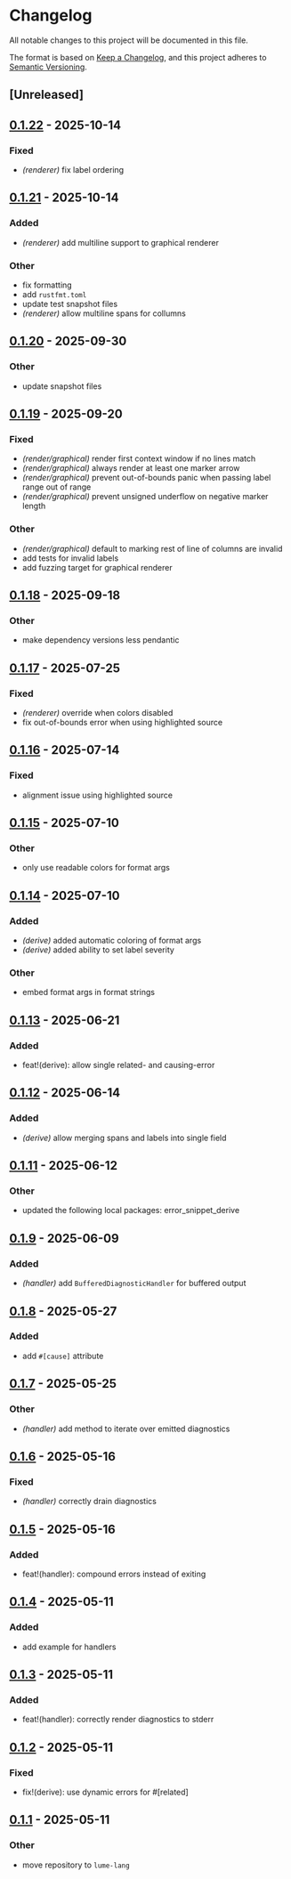 # Changelog

All notable changes to this project will be documented in this file.

The format is based on [Keep a Changelog](https://keepachangelog.com/en/1.0.0/),
and this project adheres to [Semantic Versioning](https://semver.org/spec/v2.0.0.html).

## [Unreleased]

## [0.1.22](https://github.com/lume-lang/error_snippet/compare/error_snippet-v0.1.21...error_snippet-v0.1.22) - 2025-10-14

### Fixed

- *(renderer)* fix label ordering

## [0.1.21](https://github.com/lume-lang/error_snippet/compare/error_snippet-v0.1.20...error_snippet-v0.1.21) - 2025-10-14

### Added

- *(renderer)* add multiline support to graphical renderer

### Other

- fix formatting
- add `rustfmt.toml`
- update test snapshot files
- *(renderer)* allow multiline spans for collumns

## [0.1.20](https://github.com/lume-lang/error_snippet/compare/error_snippet-v0.1.19...error_snippet-v0.1.20) - 2025-09-30

### Other

- update snapshot files

## [0.1.19](https://github.com/lume-lang/error_snippet/compare/error_snippet-v0.1.18...error_snippet-v0.1.19) - 2025-09-20

### Fixed

- *(render/graphical)* render first context window if no lines match
- *(render/graphical)* always render at least one marker arrow
- *(render/graphical)* prevent out-of-bounds panic when passing label range out of range
- *(render/graphical)* prevent unsigned underflow on negative marker length

### Other

- *(render/graphical)* default to marking rest of line of columns are invalid
- add tests for invalid labels
- add fuzzing target for graphical renderer

## [0.1.18](https://github.com/lume-lang/error_snippet/compare/error_snippet-v0.1.17...error_snippet-v0.1.18) - 2025-09-18

### Other

- make dependency versions less pendantic

## [0.1.17](https://github.com/lume-lang/error_snippet/compare/error_snippet-v0.1.16...error_snippet-v0.1.17) - 2025-07-25

### Fixed

- *(renderer)* override  when colors disabled
- fix out-of-bounds error when using highlighted source

## [0.1.16](https://github.com/lume-lang/error_snippet/compare/error_snippet-v0.1.15...error_snippet-v0.1.16) - 2025-07-14

### Fixed

- alignment issue using highlighted source

## [0.1.15](https://github.com/lume-lang/error_snippet/compare/error_snippet-v0.1.14...error_snippet-v0.1.15) - 2025-07-10

### Other

- only use readable colors for format args

## [0.1.14](https://github.com/lume-lang/error_snippet/compare/error_snippet-v0.1.13...error_snippet-v0.1.14) - 2025-07-10

### Added

- *(derive)* added automatic coloring of format args
- *(derive)* added ability to set label severity

### Other

- embed format args in format strings

## [0.1.13](https://github.com/lume-lang/error_snippet/compare/error_snippet-v0.1.12...error_snippet-v0.1.13) - 2025-06-21

### Added

- feat!(derive): allow single related- and causing-error

## [0.1.12](https://github.com/lume-lang/error_snippet/compare/error_snippet-v0.1.11...error_snippet-v0.1.12) - 2025-06-14

### Added

- *(derive)* allow merging spans and labels into single field

## [0.1.11](https://github.com/lume-lang/error_snippet/compare/error_snippet-v0.1.10...error_snippet-v0.1.11) - 2025-06-12

### Other

- updated the following local packages: error_snippet_derive

## [0.1.9](https://github.com/lume-lang/error_snippet/compare/error_snippet-v0.1.8...error_snippet-v0.1.9) - 2025-06-09

### Added

- *(handler)* add `BufferedDiagnosticHandler` for buffered output

## [0.1.8](https://github.com/lume-lang/error_snippet/compare/error_snippet-v0.1.7...error_snippet-v0.1.8) - 2025-05-27

### Added

- add `#[cause]` attribute

## [0.1.7](https://github.com/lume-lang/error_snippet/compare/error_snippet-v0.1.6...error_snippet-v0.1.7) - 2025-05-25

### Other

- *(handler)* add  method to iterate over emitted diagnostics

## [0.1.6](https://github.com/lume-lang/error_snippet/compare/error_snippet-v0.1.5...error_snippet-v0.1.6) - 2025-05-16

### Fixed

- *(handler)* correctly drain diagnostics

## [0.1.5](https://github.com/lume-lang/error_snippet/compare/error_snippet-v0.1.4...error_snippet-v0.1.5) - 2025-05-16

### Added

- feat!(handler): compound errors instead of exiting

## [0.1.4](https://github.com/lume-lang/error_snippet/compare/error_snippet-v0.1.3...error_snippet-v0.1.4) - 2025-05-11

### Added

- add example for handlers

## [0.1.3](https://github.com/lume-lang/error_snippet/compare/error_snippet-v0.1.2...error_snippet-v0.1.3) - 2025-05-11

### Added

- feat!(handler): correctly render diagnostics to stderr

## [0.1.2](https://github.com/lume-lang/error_snippet/compare/error_snippet-v0.1.1...error_snippet-v0.1.2) - 2025-05-11

### Fixed

- fix!(derive): use dynamic errors for #[related]

## [0.1.1](https://github.com/lume-lang/error_snippet/compare/error_snippet-v0.1.0...error_snippet-v0.1.1) - 2025-05-11

### Other

- move repository to `lume-lang`

